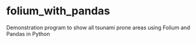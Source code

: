 # folium_with_pandas
Demonstration program to show all tsunami prone areas using Folium and Pandas in Python

